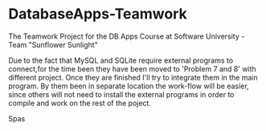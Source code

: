 # DatabaseApps-Teamwork
The Teamwork Project for the DB Apps Course at Software University - Team "Sunflower Sunlight"

Due to the fact that MySQL and SQLite require external programs to connect,for the time been they
have been moved to 'Problem 7 and 8' with different project. Once they are finished I'll try to
integrate them in the main program. By them been in separate location the work-flow will be easier,
since others will not need to install the external programs in order to compile and work on the rest
of the poject.

Spas
